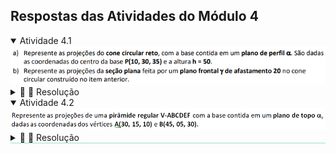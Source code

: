 <link rel="stylesheet" href="../../scripts/style.css">

<h2 id="inicio">Respostas das Atividades do Módulo 4</h2> 
  <details open><summary>Atividade 4.1</summary>
  <img src="atividade41.png" />
  <div class="combo"><details class="sub"><summary>&#x1f4cf; &#x1f4d0; Resolução</summary>
  <p>O plano de perfil <b>&alpha;</b> passa pelo ponto <b>P</b>.</p>
  <ul class="slider">
      <li>
           <input type="radio" id="045" name="sl">
           <label for="045"></label>
           <img src="atv41_1.png" />
           <figcaption>Os traços <b>&alpha;&pi;'</b> e <b>&alpha;&pi;''</b> são perpendiculares à linha de terra. Vamos utilizar a mudança de plano horizontal, mantendo-se as segundas projeções. Construa a linha de terra 2 paralela a <b>&alpha;&pi;''</b> e determine a projeção <b>P'<sub>1</sub></b> marcando a coordenada <b>y<sub>P</sub></b>.</figcaption>
       </li>
       <li>
           <input type="radio" id="046" name="sl">
           <label for="046"></label>
           <img src="atv41_2.png" />
           <figcaption>Construa a base do cone com centro em <b>P'<sub>1</sub></b> e determine as projeções dos pontos limite: <b>A</b>, <b>B</b>, <b>C</b> e <b>D</b>.</figcaption>
       </li>
	   <li>
           <input type="radio" id="047" name="sl">
           <label for="047"></label>
           <img src="atv41_3.png" />
           <figcaption>Usando as coordenadas <b>y</b> de cada ponto limite, determine as primeiras projeções destes pontos.</figcaption>
       </li>
       <li>
           <input type="radio" id="048" name="sl">
           <label for="048"></label>
           <img src="atv41_4.png" />
           <figcaption>Construa as projeções do cone marcando a altura a partir de <b>P</b> nas duas projeções com segmentos perpendiculares aos traços do plano.</figcaption>
       </li>
       <li>
           <input type="radio" id="049" name="sl">
           <label for="049"></label>
           <img src="atv41_5.png" />
           <figcaption>Construa o plano de seção <b>&gamma;&pi;'</b> e determine as interseções na base e na geratriz <b>V'C'</b>.</figcaption>
       </li>
	   <li>
           <input type="radio" id="050" name="sl">
           <label for="050"></label>
           <img src="atv41_6.png" />
           <figcaption>Para encontrar as segundas projeções dos pontos de seção, vamos encontrar as projeções na base em VG: basta marcar a coordenada <b>y</b> do plano de seção e construir as linhas de chamada destes pontos de seção.</figcaption>
       </li>
    </ul>
    <img src="atv41_0.png" class="fundo" />
  </details></div></details>
  <details open style="border-bottom: 1px solid #a2dec0;"><summary>Atividade 4.2</summary>
  <img src="atividade42.png" />
  <div class="combo"><details class="sub"><summary>&#x1f4cf; &#x1f4d0; Resolução</summary>
  <p>Podemos construir a pirâmide usando mudança de plano horizontal ou rebatimento.</p>
  <ul class="slider">
      <li>
           <input type="radio" id="042" name="sl">
           <label for="042"></label>
           <img src="atv42_1.png" />
           <figcaption>Com a mudança de plano horizontal, construímos a VG da base a partir de uma linha de terra paralela ao traço <b>&alpha;&pi;''</b>. A altura da pirâmide começa no centro da base no traço <b>&alpha;&pi;''</b>.</figcaption>
       </li>
       <li>
           <input type="radio" id="041" name="sl">
           <label for="041"></label>
           <img src="atv42_2.png" />
           <figcaption>Podemos construir a base usando o rebatimento do plano em torno do traço <b>&alpha;&pi;'</b>.</figcaption>
       </li>
    </ul>
    <img src="atv42_0.png" class="fundo" />
  </details></div></details>
   



